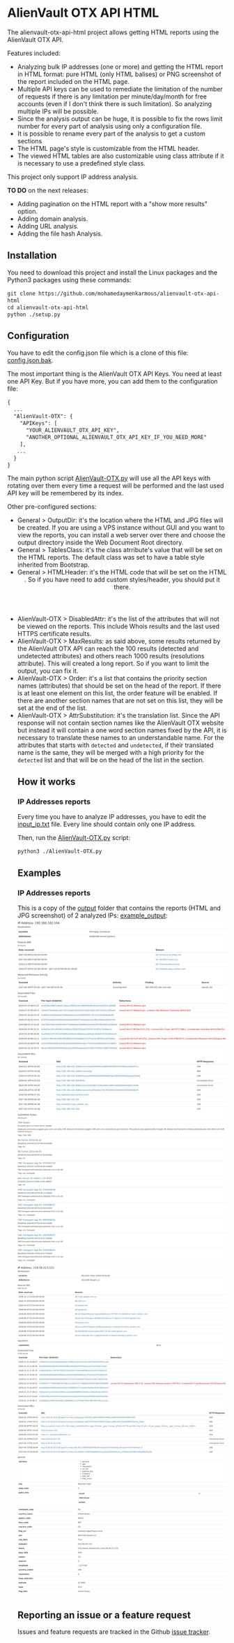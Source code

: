 # AlienVault OTX API HTML

The alienvault-otx-api-html project allows getting HTML reports using the AlienVault OTX API.

Features included:

- Analyzing bulk IP addresses (one or more) and getting the HTML report in HTML format: pure HTML (only HTML balises) or PNG screenshot of the report included on the HTML page.
- Multiple API keys can be used to remediate the limitation of the number of requests if there is any limitation per minute/day/month for free accounts (even if I don't think there is such limitation). So analyzing multiple IPs will be possible.
- Since the analysis output can be huge, it is possible to fix the rows limit number for every part of analysis using only a configuration file.
- It is possible to rename every part of the analysis to get a custom sections
- The HTML page's style is customizable from the HTML header.
- The viewed HTML tables are also customizable using class attribute if it is necessary to use a predefined style class.

This project only support IP address analysis.

**TO DO** on the next releases:
- Adding pagination on the HTML report with a "show more results" option.
- Adding domain analysis.
- Adding URL analysis.
- Adding the file hash Analysis.

## Installation
You need to download this project and install the Linux packages and the Python3 packages using these commands:

```
git clone https://github.com/mohamedaymenkarmous/alienvault-otx-api-html
cd alienvault-otx-api-html
python ./setup.py
```

## Configuration
You have to edit the config.json file which is a clone of this file: [config.json.bak](config.json.bak).

The most important thing is the AlienVault OTX API Keys. You need at least one API Key. But if you have more, you can add them to the configuration file:
```
{
  ...
  "AlienVault-OTX": {
    "APIKeys": [
      "YOUR_ALIENVAULT_OTX_API_KEY",
      "ANOTHER_OPTIONAL_ALIENVAULT_OTX_API_KEY_IF_YOU_NEED_MORE"
    ],
   ...
  }
}
```
The main python script [AlienVault-OTX.py](AlienVault-OTX.py) will use all the API keys with rotating over them every time a request will be performed and the last used API key will be remembered by its index.

Other pre-configured sections:
- General > OutputDir: it's the location where the HTML and JPG files will be created. If you are using a VPS instance without GUI and you want to view the reports, you can install a web server over there and choose the output directory inside the Web Document Root directory.
- General > TablesClass: it's the <table> class atrribute's value that will be set on the HTML reports. The default class was set to have a table style inherited from Bootstrap.
- General > HTMLHeader: it's the HTML code that will be set on the HTML <header>. So if you have need to add custom styles/header, you should put it there.
- AlienVault-OTX > DisabledAttr: it's the list of the attributes that will not be viewed on the reports. This include Whois results and the last used HTTPS certificate results.
- AlienVault-OTX > MaxResults: as said above, some results returned by the AlienVault OTX API can reach the 100 results (detected and undetected attributes) and others reach 1000 results (resolutions attribute). This will created a long report. So if you want to limit the output, you can fix it.
- AlienVault-OTX > Order: it's a list that contains the priority section names (attributes) that should be set on the head of the report. If there is at least one element on this list, the order feature will be enabled. If there are another section names that are not set on this list, they will be set at the end of the list.
- AlienVault-OTX > AttrSubstitution: it's the translation list. Since the API response will not contain section names like the AlienVault OTX website but instead it will contain a one word section names fixed by the API, it is necessary to translate these names to an understandable name. For the attributes that starts with `detected` and `undetected`, if their translated name is the same, they will be merged with a high priority for the `detected` list and that will be on the head of the list in the section.

## How it works

### IP Addresses reports

Every time you have to analyze IP addresses, you have to edit the [input_ip.txt](input_ip.txt) file.
Every line should contain only one IP address.

Then, run the [AlienVault-OTX.py](AlienVault-OTX.py) script:

```
python3 ./AlienVault-OTX.py
```

## Examples

### IP Addresses reports

This is a copy of the [output](output) folder that contains the reports (HTML and JPG screenshot) of 2 analyzed IPs: [example_output](example_output):
![Screenshot1](example_output/192.160.102.164-AlienVault-OTX.jpg)
![Screenshot2](example_output/216.58.213.131-AlienVault-OTX.jpg) 

## Reporting an issue or a feature request

Issues and feature requests are tracked in the Github [issue tracker](https://github.com/mohamedaymenkarmous/alienvault-otx-api-html/issues).
